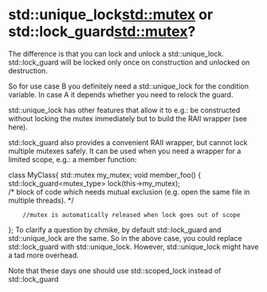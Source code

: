 # std::unique_lock<std::mutex> or std::lock_guard<std::mutex>?
The difference is that you can lock and unlock a std::unique_lock. 
std::lock_guard will be locked only once on construction and unlocked on destruction.

So for use case B you definitely need a std::unique_lock for the condition variable. In case A it depends whether you need to relock the guard.

std::unique_lock has other features that allow it to e.g.: be constructed without locking the mutex immediately but to build the RAII wrapper (see here).

std::lock_guard also provides a convenient RAII wrapper, but cannot lock multiple mutexes safely. It can be used when you need a wrapper for a limited scope, e.g.: a member function:

class MyClass{
    std::mutex my_mutex;
    void member_foo() {
        std::lock_guard<mutex_type> lock(this->my_mutex);            
        /*
         block of code which needs mutual exclusion (e.g. open the same 
         file in multiple threads).
        */

        //mutex is automatically released when lock goes out of scope           
};
To clarify a question by chmike, by default std::lock_guard and std::unique_lock are the same. So in the above case, you could replace std::lock_guard with std::unique_lock. However, std::unique_lock might have a tad more overhead.

Note that these days one should use std::scoped_lock instead of std::lock_guard
